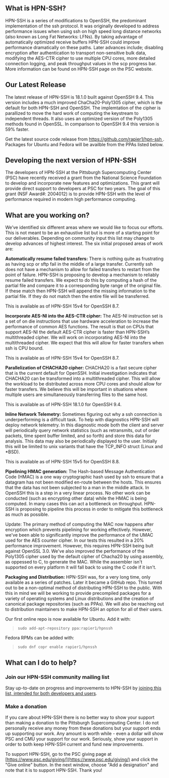 ## What is HPN-SSH?

HPN-SSH is a series of modifications to OpenSSH, the predominant implementation of the ssh protocol. It was originally developed to address performance issues when using ssh on high speed long distance networks (also known as Long Fat Networks: LFNs). By taking advantage of automatically optimized receive buffers HPN-SSH could improve performance dramatically on these paths. Later advances include; disabling encryption after authentication to transport non-sensitive bulk data, modifying the AES-CTR cipher to use multiple CPU cores, more detailed connection logging, and peak throughput values in the scp progress bar. More information can be found on HPN-SSH page on the PSC website.

## Our Latest Release
The latest release of HPN-SSH is 18.1.0 built against OpenSSH 9.4. This version includes a much improved ChaCha20-Poly1305 cipher, which is the default for both HPN-SSH and OpenSSH. The implemtation of the cipher is parallized to move the hard work of computing the keystream to independent threads. It also uses an optimized version of the Poly1305 methods found in OpenSSL. In comparison to OpenSSH 9.4 this version is 59% faster. 

Get the latest source code release from [https://github.com/rapier1/hpn-ssh ](). Packages for Ubuntu and Fedora will be availble from the PPAs listed below. 

## Developing the next version of HPN-SSH

The developers of HPN-SSH at the Pittsburgh Supercomputing Center (PSC) have recently received a grant from the National Science Foundation to develop and incorporate new features and optimizations. This grant will provide direct support to developers at PSC for two years. The goal of this grant (NSF Award#: 2004012) is to provide HPN-SSH with the level of performance required in modern high performance computing.

## What are you working on?

We’ve identified six different areas where we would like to focus our efforts. This is not meant to be an exhaustive list but is more of a starting point for our deliverables. Depending on community input this list may change to develop advances of highest interest. The six initial proposed areas of work are:

**Automatically resume failed transfers:** There is nothing quite as frustrating as having scp or sftp fail in the middle of a large transfer. Currently ssh does not have a mechanism to allow for failed transfers to restart from the point of failure. HPN-SSH is proposing to develop a mechanism to reliably resume failed transfers. We expect to do this by computing a hash of the partial file and compare it to a corresponding byte range of the original file. If these match then HPN-SSH will append the missing information to the partial file. If they do not match then the entire file will be transferred.

This is available as of HPN-SSH 15v4 for OpenSSH 8.7.

**Incorporate AES-NI into the AES-CTR cipher:** The AES-NI instruction set is a set of on die instructions that use hardware acceleration to increase the performance of common AES functions. The result is that on CPUs that support AES-NI the default AES-CTR cipher is faster than HPN-SSH’s multithreaded cipher. We will work on incorporating AES-NI into the multithreaded cipher. We expect that this will allow for faster transfers when ssh is CPU bound.

This is available as of HPN-SSH 15v4 for OpenSSH 8.7.

**Parallelization of CHACHA20 cipher:** CHACHA20 is a fast secure cipher that is the current default for OpenSSH. Initial investigation indicates that CHACHA20 can be transformed into a multithreaded cipher. This will allow the workload to be distributed across more CPU cores and should allow for faster transfers. We believe this will be important in situations where multiple users are simultaneously transferring files to the same host.

This is available as of HPN-SSH 18.1.0 for OpenSSH 9.4. 

**Inline Network Telemetry:** Sometimes figuring out why a ssh connection is underperforming is a difficult task. To help with diagnostics HPN-SSH will deploy network telemetry. In this diagnostic mode both the client and server will periodically query network statistics (such as retransmits, out of order packets, time spent buffer limited, and so forth) and store this data for analysis. This data may also be periodically displayed to the user. Initially this will be limited to unix variants that have the TCP_INFO struct (Linux and *BSD).

This is available as of HPN-SSH 15v5 for OpenSSH 8.8.

**Pipelining HMAC generation:** The Hash-based Message Authentication Code (HMAC) is a one way cryptographic hash used by ssh to ensure that a datagram has not been modified en-route between the hosts. This ensures that the data has not been subjected to a man in the middle attack. In OpenSSH this is a step in a very linear process. No other work can be conducted (such as encrypting other data) while the HMAC is being computed. In many cases this can act a bottleneck on throughput. HPN-SSH is proposing to pipeline this process in order to mitigate this bottleneck as much as possible.

Update: The primary method of computing the MAC now happens after encryption which prevents pipelining for working effectively. However, we've been able to significantly improve the performance of the UMAC used for the AES counter cipher. In our tests this resulted in a 20% performance improvement. However, this requires HPN-SSH being bult against OpenSSL 3.0. We've also improved the performance of the Poly1305 cipher used by the default cipher of Chacha20 by using assembly, as oppessed to C, to generate the MAC. While the assembler isn't supported on every platform it will fall back to using the C code if it isn't. 

**Packaging and Distribution:** HPN-SSH was, for a very long time, only available as a series of patches. Later it became a GitHub repo. This turned out to be a non-optimal method of distributing HPN-SSH to the public. With this in mind we will be working to provide precompiled packages for a variety of operating systems and Linux distributions and the creation of canonical package repositories (such as PPAs). We will also be reaching out to distribution maintainers to make HPN-SSH an option for all of their users.

Our first online repo is now available for Ubuntu. Add it with:

>`sudo add-apt-repository ppa:rapier1/hpnssh`

Fedora RPMs can be added with:
>`sudo dnf copr enable rapier1/hpnssh`

## What can I do to help? 

### Join our HPN-SSH community mailing list 

Stay up-to-date on progress and improvements to HPN-SSH by [joining this list, intended for both developers and users](https://lists.psc.edu/mailman/listinfo/hpnssh-community).

### Make a donation

If you care about HPN-SSH there is no better way to show your support than making a donation to the Pittsburgh Supercomputing Center. I do not personally receive any money from these donations but your support ends up supporting our work. Any amount is worth while - even a dollar will show PSC and CMU your support for our work. Seriously, show your support in order to both keep HPN-SSH current and fund new improvements.

To support HPN-SSH, go to the PSC giving page at [https://www.psc.edu/giving/](https://www.psc.edu/giving/) and click the "Give online" button. In the next window, choose "Add a designation" and note that it is to support HPN-SSH. Thank you!